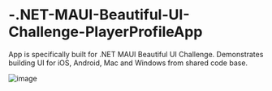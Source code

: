 # -.NET-MAUI-Beautiful-UI-Challenge-PlayerProfileApp
App is specifically built for .NET MAUI Beautiful UI Challenge. Demonstrates building UI for iOS, Android, Mac and Windows from shared code base.

![image](https://user-images.githubusercontent.com/26141030/189527985-b65468bc-313f-45c4-be3d-d22dcfcc4fc3.png)

